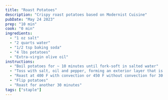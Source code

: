 ```yaml
---
title: "Roast Potatoes"
description: "Crispy roast potatoes based on Modernist Cuisine"
pubDate: "May 24 2023"
prep: "10 min"
cook: "0 min"
ingredients:
  - "1 oz salt"
  - "2 quarts water"
  - "1/2 tsp baking soda"
  - "4 lbs potatoes"
  - "Extra-virgin olive oil"
instructions:
  - "Boil potatoes for ~ 10 minutes until fork-soft in salted water"
  - "Toss with salt, oil and pepper, forming an exterior layer that is rough"
  - "Roast at 400 F with convection or 450 F without convection for 30 minutes"
  - "Flip potatoes"
  - "Roast for another 30 minutes"
tags: ["staple"]
---
```

